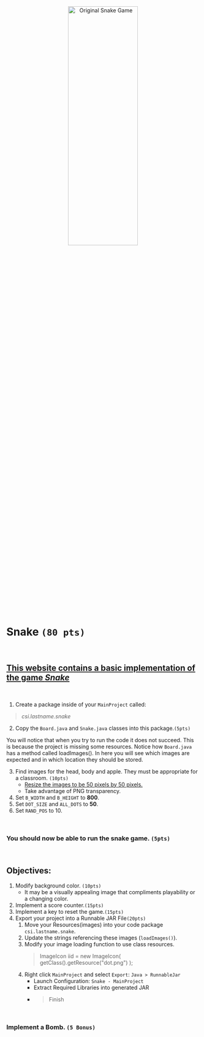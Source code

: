 <div style="text-align:center">
        <img    src="https://www3.minijuegosgratis.com/v3/games/thumbnails/1295_1.jpg"
                title="Original Snake Game" 
                width="60%" 
                height="40%" />
</div>
<br>

# Snake `(80 pts)`

<br>

## [This website contains a basic implementation of the game *Snake*](https://zetcode.com/javagames/snake/)
 
<br>

1. Create a package inside of your `MainProject` called:
>*csi.lastname.snake*
2. Copy the `Board.java` and `Snake.java` classes into this package.`(5pts)`


You will notice that when you try to run the code it does not succeed. This is because the project is missing some resources. Notice how `Board.java` has a method called loadImages(). In here you will see which images are expected and in which location they should be stored.

3. Find images for the head, body and apple. They must be appropriate for a classroom. `(10pts)`
   - [Resize the images to be 50 pixels by 50 pixels.](https://resizeimage.net/)
   - Take advantage of PNG transparency.
4.  Set `B_WIDTH` and `B_HEIGHT` to **800**.
5.  Set `DOT_SIZE` and `ALL_DOTS` to **50**.
6.  Set `RAND_POS` to 10.
   
<br>

### You should now be able to run the snake game. `(5pts)`

<br>

## Objectives:
1. Modify background color. `(10pts)`
   * It may be a visually appealing image that compliments playability or a changing color.
2. Implement a score counter.`(15pts)`
3. Implement a key to reset the game.`(15pts)`
4. Export your project into a Runnable JAR File`(20pts)`
   1. Move your Resources(images) into your code package `csi.lastname.snake`. 
   2. Update the strings referencing these images (`loadImages()`).
   3. Modify your image loading function to use class resources.
      > ImageIcon iid = new ImageIcon( getClass().getResource("dot.png") );
   4. Right click `MainProject` and select `Export`: `Java > RunnableJar`
      - Launch Configuration: `Snake - MainProject`
      - Extract Required Libraries into generated JAR
      - > Finish 
<br>

### Implement a Bomb. `(5 Bonus)`